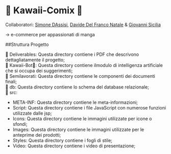 # 🌸 Kawaii-Comix 🌸

Collaboratori: [Simone DAssisi](//github.com/Smo17817), [Davide Del Franco Natale](https://github.com/ddfn03) & [Giovanni Sicilia](https://github.com/giogiosici)  

→ e-commerce per appassionati di manga  

##Struttura Progetto  

📁 Deliverables: Questa directory contiene i PDF che descrivono dettagliatamente il progetto;    
📁 Kawaii-Bot🌸: Questa directory contiene ilmodulo di intelligenza artificiale che si occupa dei suggerimenti;  
📁 Semilavorati: Questa directory contiene le componenti dei documenti finali;  
📁	db: Questa directory contiene lo schema del database relazionale;  
📁 src:
+ META-INF: Questa directory contiene le meta-informazioni;    
+ Script: Questa directory contiene i file JavaScript con numerose funzioni utilizzate dalle jsp;  
+ Icons: Questa directory contiene le immagini utilizzate per icone o sfondi;  
+ Images: Questa directory contiene le immagini utilizzate per le anteprime dei prodotti;  
+	Styles: Questa directory contiene i fogli di stile;  
+	Video: Questa directory contiene i video di presentazione;  



  
